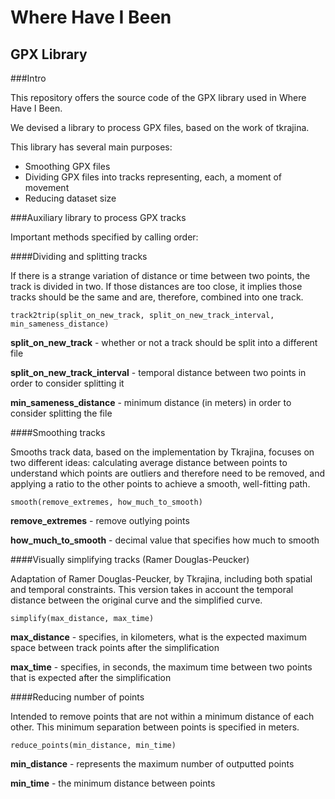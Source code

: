 # Where Have I Been
## GPX Library

###Intro

This repository offers the source code of the GPX library used in Where Have I Been.

We devised a library to process GPX files, based on the work of tkrajina.

This library has several main purposes:
* Smoothing GPX files
* Dividing GPX files into tracks representing, each, a moment of movement
* Reducing dataset size

###Auxiliary library to process GPX tracks

Important methods specified by calling order:


####Dividing and splitting tracks

If there is a strange variation of distance or time between two points, the track is divided in two.
If those distances are too close, it implies those tracks should be the same and are, therefore, combined into one track.

`track2trip(split_on_new_track, split_on_new_track_interval, min_sameness_distance)` 

**split_on_new_track** - whether or not a track should be split into a different file

**split_on_new_track_interval** - temporal distance between two points in order to consider splitting it

**min_sameness_distance** - minimum distance (in meters) in order to consider splitting the file


####Smoothing tracks

Smooths track data, based on the implementation by Tkrajina, focuses on two different ideas: calculating average distance between points to understand which points are outliers and therefore need to be removed, and applying a ratio to the other points to achieve a smooth, well-fitting path.

`smooth(remove_extremes, how_much_to_smooth)` 

**remove_extremes** - remove outlying points

**how_much_to_smooth** - decimal value that specifies how much to smooth


####Visually simplifying tracks (Ramer Douglas-Peucker)

Adaptation of Ramer Douglas-Peucker, by Tkrajina, including both spatial and temporal constraints. This version takes in account the temporal distance between the original curve and the simplified curve.

`simplify(max_distance, max_time)` 

**max_distance** - specifies, in kilometers, what is the expected maximum space between track points after the simplification

**max_time** - specifies, in seconds, the maximum time between two points that is expected after the simplification


####Reducing number of points

Intended to remove points that are not within a minimum distance of each other. This minimum separation between points is specified in meters. 

`reduce_points(min_distance, min_time)` 

**min_distance** - represents the maximum number of outputted points

**min_time** - the minimum distance between points